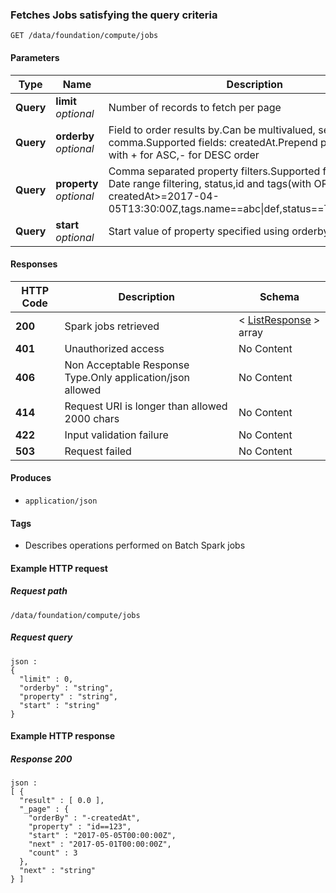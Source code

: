 
<a name="getsparkjobs"></a>
### Fetches Jobs satisfying the query criteria
```
GET /data/foundation/compute/jobs
```


#### Parameters

|Type|Name|Description|Schema|Default|
|---|---|---|---|---|
|**Query**|**limit**  <br>*optional*|Number of records to fetch per page|integer (int32)|`10`|
|**Query**|**orderby**  <br>*optional*|Field to order results by.Can be multivalued, separated by comma.Supported fields: createdAt.Prepend property name with + for ASC,- for DESC order|string|`"-createdAt"`|
|**Query**|**property**  <br>*optional*|Comma separated property filters.Supported filters are on Date range filtering, status,id and tags(with OR support) e.g createdAt>=2017-04-05T13:30:00Z,tags.name==abc\|def,status==TASK_RUNNING|string||
|**Query**|**start**  <br>*optional*|Start value of property specified using orderby|string||


#### Responses

|HTTP Code|Description|Schema|
|---|---|---|
|**200**|Spark jobs retrieved|< [ListResponse](../definitions/ListResponse.md#listresponse) > array|
|**401**|Unauthorized access|No Content|
|**406**|Non Acceptable Response Type.Only application/json allowed|No Content|
|**414**|Request URI is longer than allowed 2000 chars|No Content|
|**422**|Input validation failure|No Content|
|**503**|Request failed|No Content|


#### Produces

* `application/json`


#### Tags

* Describes operations performed on Batch Spark jobs


#### Example HTTP request

##### Request path
```
/data/foundation/compute/jobs
```


##### Request query
```
json :
{
  "limit" : 0,
  "orderby" : "string",
  "property" : "string",
  "start" : "string"
}
```


#### Example HTTP response

##### Response 200
```
json :
[ {
  "result" : [ 0.0 ],
  "_page" : {
    "orderBy" : "-createdAt",
    "property" : "id==123",
    "start" : "2017-05-05T00:00:00Z",
    "next" : "2017-05-01T00:00:00Z",
    "count" : 3
  },
  "next" : "string"
} ]
```



